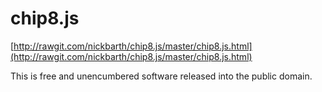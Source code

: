 # chip8.js

[http://rawgit.com/nickbarth/chip8.js/master/chip8.js.html](http://rawgit.com/nickbarth/chip8.js/master/chip8.js.html)

This is free and unencumbered software released into the public domain.

